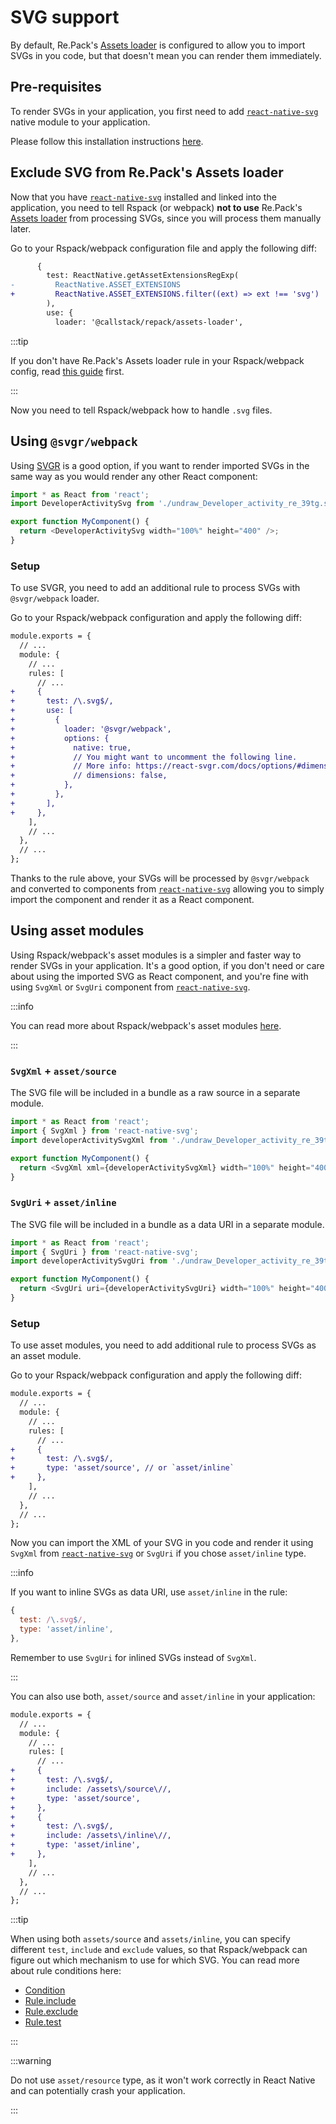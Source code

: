 # SVG support

By default, Re.Pack's [Assets loader](../../api/loaders/assets-loader) is configured to allow you to import SVGs in you code, but that doesn't mean you can render them immediately.

## Pre-requisites

To render SVGs in your application, you first need to add [`react-native-svg`](https://github.com/react-native-svg/react-native-svg) native module to your application.

Please follow this installation instructions [here](https://github.com/react-native-svg/react-native-svg#installation).

## Exclude SVG from Re.Pack's Assets loader

Now that you have [`react-native-svg`](https://github.com/react-native-svg/react-native-svg) installed and linked into the application, you need to tell Rspack (or webpack) **not to use** Re.Pack's [Assets loader](../loaders/assets-loader) from processing SVGs, since you will process them manually later.

Go to your Rspack/webpack configuration file and apply the following diff:

```diff
      {
        test: ReactNative.getAssetExtensionsRegExp(
-         ReactNative.ASSET_EXTENSIONS
+         ReactNative.ASSET_EXTENSIONS.filter((ext) => ext !== 'svg')
        ),
        use: {
          loader: '@callstack/repack/assets-loader',
```

:::tip

If you don't have Re.Pack's Assets loader rule in your Rspack/webpack config, read [this guide](../loaders/assets-loader#migrating-from-assetsplugin) first.

:::

Now you need to tell Rspack/webpack how to handle `.svg` files.

## Using `@svgr/webpack`

Using [SVGR](https://react-svgr.com/) is a good option, if you want to render imported SVGs in the
same way as you would render any other React component:

```js
import * as React from 'react';
import DeveloperActivitySvg from './undraw_Developer_activity_re_39tg.svg';

export function MyComponent() {
  return <DeveloperActivitySvg width="100%" height="400" />;
}
```

### Setup

To use SVGR, you need to add an additional rule to process SVGs with `@svgr/webpack` loader.

Go to your Rspack/webpack configuration and apply the following diff:

```diff title="rspack.config.js"
module.exports = {
  // ...
  module: {
    // ...
    rules: [
      // ...
+     {
+       test: /\.svg$/,
+       use: [
+         {
+           loader: '@svgr/webpack',
+           options: {
+             native: true,
+             // You might want to uncomment the following line.
+             // More info: https://react-svgr.com/docs/options/#dimensions
+             // dimensions: false,
+           },
+         },
+       ],
+     },
    ],
    // ...
  },
  // ...
};
```

Thanks to the rule above, your SVGs will be processed by `@svgr/webpack` and converted to components
from [`react-native-svg`](https://github.com/react-native-svg/react-native-svg) allowing you to simply
import the component and render it as a React component.

## Using asset modules

Using Rspack/webpack's asset modules is a simpler and faster way to render SVGs in your application.
It's a good option, if you don't need or care about using the imported SVG as React component,
and you're fine with using `SvgXml` or `SvgUri` component from [`react-native-svg`](https://github.com/react-native-svg/react-native-svg).

:::info

You can read more about Rspack/webpack's asset modules [here](https://rspack.dev/guide/features/asset-module).

:::

### `SvgXml` + `asset/source`

The SVG file will be included in a bundle as a raw source in a separate module.

```js
import * as React from 'react';
import { SvgXml } from 'react-native-svg';
import developerActivitySvgXml from './undraw_Developer_activity_re_39tg.svg';

export function MyComponent() {
  return <SvgXml xml={developerActivitySvgXml} width="100%" height="400" />;
}
```

### `SvgUri` + `asset/inline`

The SVG file will be included in a bundle as a data URI in a separate module.

```js
import * as React from 'react';
import { SvgUri } from 'react-native-svg';
import developerActivitySvgUri from './undraw_Developer_activity_re_39tg.svg';

export function MyComponent() {
  return <SvgUri uri={developerActivitySvgUri} width="100%" height="400" />;
}
```

### Setup

To use asset modules, you need to add additional rule to process SVGs as an asset module.

Go to your Rspack/webpack configuration and apply the following diff:

```diff title="rspack.config.js"
module.exports = {
  // ...
  module: {
    // ...
    rules: [
      // ...
+     {
+       test: /\.svg$/,
+       type: 'asset/source', // or `asset/inline`
+     },
    ],
    // ...
  },
  // ...
};
```

Now you can import the XML of your SVG in you code and render it using `SvgXml` from [`react-native-svg`](https://github.com/react-native-svg/react-native-svg) or `SvgUri` if you chose `asset/inline` type.

:::info

If you want to inline SVGs as data URI, use `asset/inline` in the rule:

```js
{
  test: /\.svg$/,
  type: 'asset/inline',
},
```

Remember to use `SvgUri` for inlined SVGs instead of `SvgXml`.

:::

You can also use both, `asset/source` and `asset/inline` in your application:

```diff title="rspack.config.cjs"
module.exports = {
  // ...
  module: {
    // ...
    rules: [
      // ...
+     {
+       test: /\.svg$/,
+       include: /assets\/source\//,
+       type: 'asset/source',
+     },
+     {
+       test: /\.svg$/,
+       include: /assets\/inline\//,
+       type: 'asset/inline',
+     },
    ],
    // ...
  },
  // ...
};
```

:::tip

When using both `assets/source` and `assets/inline`, you can specify different `test`, `include` and `exclude` values,
so that Rspack/webpack can figure out which mechanism to use for which SVG. You can read more about rule conditions here:

- [Condition](https://rspack.dev/config/module#condition)
- [Rule.include](https://rspack.dev/config/module#ruleinclude)
- [Rule.exclude](https://rspack.dev/config/module#ruleexclude)
- [Rule.test](https://rspack.dev/config/module#ruletest)

:::

:::warning

Do not use `asset/resource` type, as it won't work correctly in React Native and can potentially
crash your application.

:::
